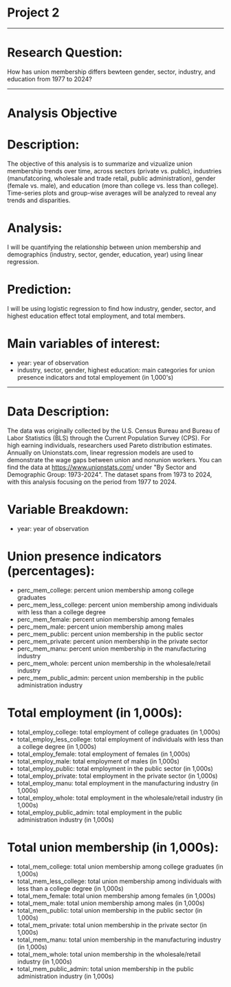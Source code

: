 # Project 2
---
# Research Question:
How has union membership differs bewteen gender, sector, industry, and education from 1977 to 2024?

---
# Analysis Objective
# Description: 
The objective of this analysis is to summarize and vizualize union membership trends over time, across sectors (private vs. public), industries (manufatcoring, wholesale and trade retail, public administration), gender (female vs. male), and education (more than college vs. less than college). Time-series plots and group-wise averages will be analyzed to reveal any trends and disparities. 
# Analysis:
I will be quantifying the relationship between union membership and demographics (industry, sector, gender, education, year) using linear regression. 
# Prediction:
I will be using logistic regression to find how industry, gender, sector, and highest education effect total employment, and total members. 
# Main variables of interest:
* year: year of observation 
* industry, sector, gender, highest education: main categories for union presence indicators and total employement (in 1,000's)

---
# Data Description:
The data was originally collected by the U.S. Census Bureau and Bureau of Labor Statistics (BLS) through the Current Population Survey (CPS). For high earning individuals, researchers used Pareto distribution estimates. Annually on Unionstats.com, linear regression models are used to demonstrate the wage gaps between union and nonunion workers. You can find the data at https://www.unionstats.com/ under "By Sector and Demographic Group: 1973-2024". The dataset spans from 1973 to 2024, with this analysis focusing on the period from 1977 to 2024.

# Variable Breakdown:
* year: year of observation

# Union presence indicators (percentages):
* perc_mem_college: percent union membership among college graduates
* perc_mem_less_college: percent union membership among individuals with less than a college degree
* perc_mem_female: percent union membership among females
* perc_mem_male: percent union membership among males
* perc_mem_public: percent union membership in the public sector
* perc_mem_private: percent union membership in the private sector
* perc_mem_manu: percent union membership in the manufacturing industry
* perc_mem_whole: percent union membership in the wholesale/retail industry
* perc_mem_public_admin: percent union membership in the public administration industry

# Total employment (in 1,000s):
* total_employ_college: total employment of college graduates (in 1,000s)
* total_employ_less_college: total employment of individuals with less than a college degree (in 1,000s)
* total_employ_female: total employment of females (in 1,000s)
* total_employ_male: total employment of males (in 1,000s)
* total_employ_public: total employment in the public sector (in 1,000s)
* total_employ_private: total employment in the private sector (in 1,000s)
* total_employ_manu: total employment in the manufacturing industry (in 1,000s)
* total_employ_whole: total employment in the wholesale/retail industry (in 1,000s)
* total_employ_public_admin: total employment in the public administration industry (in 1,000s)

# Total union membership (in 1,000s):
* total_mem_college: total union membership among college graduates (in 1,000s)
* total_mem_less_college: total union membership among individuals with less than a college degree (in 1,000s)
* total_mem_female: total union membership among females (in 1,000s)
* total_mem_male: total union membership among males (in 1,000s)
* total_mem_public: total union membership in the public sector (in 1,000s)
* total_mem_private: total union membership in the private sector (in 1,000s)
* total_mem_manu: total union membership in the manufacturing industry (in 1,000s)
* total_mem_whole: total union membership in the wholesale/retail industry (in 1,000s)
* total_mem_public_admin: total union membership in the public administration industry (in 1,000s)
